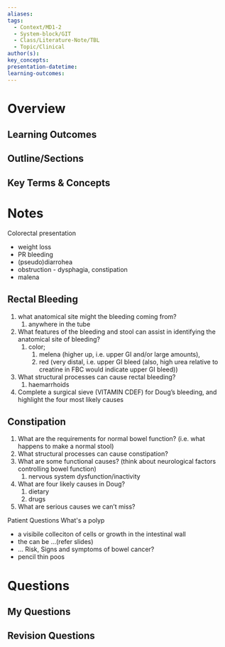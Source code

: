 ```yaml
---
aliases: 
tags:
  - Context/MD1-2
  - System-block/GIT
  - Class/Literature-Note/TBL
  - Topic/Clinical
author(s): 
key_concepts: 
presentation-datetime: 
learning-outcomes:
---
```



# Overview
## Learning Outcomes

## Outline/Sections

## Key Terms & Concepts


# Notes

Colorectal presentation
- weight loss
- PR bleeding
- (pseudo)diarrohea
- obstruction - dysphagia, constipation
- malena

## Rectal Bleeding
1. what anatomical site might the bleeding coming from?
	1. anywhere in the tube
2. What features of the bleeding and stool can assist in identifying the anatomical site of bleeding?
	1. color; 
		1. melena (higher up, i.e. upper GI and/or large amounts), 
		2. red (very distal, i.e. upper GI bleed (also, high urea relative to creatine in FBC would indicate upper GI bleed))
3. What structural processes can cause rectal bleeding?
	1. haemarrhoids
4. Complete a surgical sieve (VITAMIN CDEF) for Doug’s bleeding, and highlight the four most likely causes

## Constipation
1. What are the requirements for normal bowel function? (i.e. what happens to make a normal stool)
2. What structural processes can cause constipation?
3. What are some functional causes? (think about neurological factors controlling bowel function)
	1. nervous system dysfunction/inactivity
4. What are four likely causes in Doug?
	1. dietary
	2. drugs 
5. What are serious causes we can’t miss?

Patient Questions
What's a polyp
- a visibile colleciton of cells or growth in the intestinal wall
- the can be ...(refer slides)
- ...
Risk, Signs and symptoms of bowel cancer?
- pencil thin poos

# Questions

## My Questions
## Revision Questions




